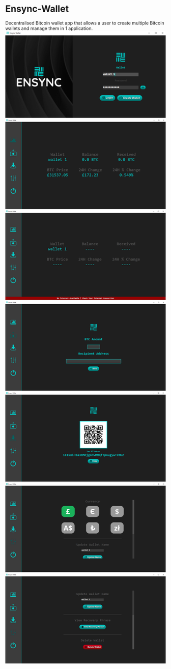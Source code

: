 # Ensync-Wallet
Decentralised Bitcoin wallet app that allows a user to create multiple Bitcoin wallets and manage them
in 1 application.
<br>
![Screenshot](screenshots//login.png)
<br>
![Screenshot](screenshots//dashboard.png)
<br>
![Screenshot](screenshots//dashboard_2.png)
<br>
![Screenshot](screenshots//send.png)
<br>
![Screenshot](screenshots//receive.png)
<br>
![Screenshot](screenshots//settings.png)
<br>
![Screenshot](screenshots//settings_2.png)
